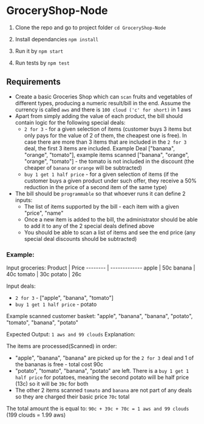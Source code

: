 # GroceryShop-Node

1. Clone the repo and go to project folder `cd GroceryShop-Node`

2. Install dependancies `npm install`

3. Run it by `npm start`

4. Run tests by `npm test`


## Requirements ##

* Create a basic Groceries Shop which can `scan` fruits and vegetables of different types, producing a numeric result/bill in the end. Assume the currency is called `aws` and there is `100 cloud ('c' for short)` in 1 aws
* Apart from simply adding the value of each product, the bill should contain logic for the following special deals:
  * `2 for 3` - for a given selection of items (customer buys 3 items but only pays for the value of 2 of them, the cheapest one is free). In case there are more than 3 items that are included in the `2 for 3` deal, the first 3 items are included. Example Deal ["banana", "orange", "tomato"], example items scanned ["banana", "orange", "orange", "tomato"] - the tomato is not included in the discount (the cheaper of `banana` or `orange` will be subtracted)
  * `buy 1 get 1 half price` - for a given selection of items (if the customer buys a given product under such offer, they receive a 50% reduction in the price of a second item of the same type)
* The bill should be `programmable` so that whoever runs it can define 2 inputs:
  * The list of items supported by the bill - each item with a given "price", "name"
  * Once a new item is added to the bill, the administrator should be able to add it to any of the 2 special deals defined above
  * You should be able to scan a list of items and see the end price (any special deal discounts should be subtracted)

### Example: ###
Input groceries:
Product  | Price
-------- | -------------
apple  | 50c
banana  | 40c
tomato  | 30c
potato  | 26c

Input deals:
* `2 for 3` - ["apple", "banana", "tomato"]
* `buy 1 get 1 half price` - potato

Example scanned customer basket: "apple", "banana", "banana", "potato", "tomato", "banana", "potato"

Expected Output: `1 aws and 99 clouds` Explanation:

The items are processed(Scanned) in order:
* "apple", "banana", "banana" are picked up for the `2 for 3` deal and 1 of the bananas is free - total cost 90c
* "potato", "tomato", "banana", "potato" are left. There is a `buy 1 get 1 half price` for potatoes, meaning the second potato will be half price (13c) so it will be `39c` for both
* The other 2 items scanned `tomato` and `banana` are not part of any deals so they are charged their basic price `70c` total

The total amount the is equal to: `90c + 39c + 70c = 1 aws and 99 clouds` (199 clouds = 1.99 aws)



